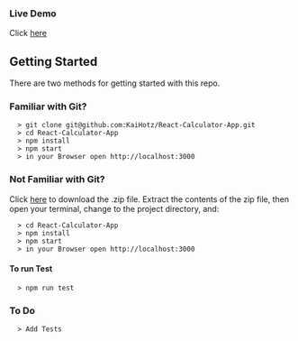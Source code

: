 ### Live Demo
Click [here](https://kaihotz.github.io/React-Calculator-App)

## Getting Started

There are two methods for getting started with this repo.

### Familiar with Git?
```
  > git clone git@github.com:KaiHotz/React-Calculator-App.git
  > cd React-Calculator-App
  > npm install
  > npm start
  > in your Browser open http://localhost:3000
```

### Not Familiar with Git?
Click [here](https://github.com/KaiHotz/React-Calculator-App/archive/master.zip) to download the .zip file.  Extract the contents of the zip file, then open your terminal, change to the project directory, and:
```
  > cd React-Calculator-App
  > npm install
  > npm start
  > in your Browser open http://localhost:3000
```

#### To run Test
```
  > npm run test
```

### To Do
```
  > Add Tests
```

